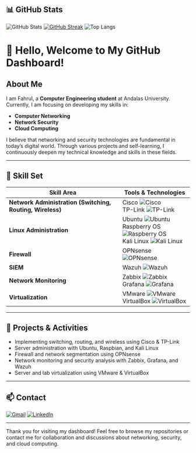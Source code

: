 ## 📊 GitHub Stats

![GitHub Stats](https://github-readme-stats.vercel.app/api?username=fahrulanugrh86&show_icons=true&theme=radical)
[![GitHub Streak](https://streak-stats.demolab.com?user=fahrulanugrh86&theme=radical)](https://git.io/streak-stats)
![Top Langs](https://github-readme-stats.vercel.app/api/top-langs/?username=fahrulanugrh86&layout=compact&theme=radical)

# 👋 Hello, Welcome to My GitHub Dashboard!

## About Me

I am Fahrul, a **Computer Engineering student** at Andalas University. Currently, I am focusing on developing my skills in:

- **Computer Networking**
- **Network Security**
- **Cloud Computing**

I believe that networking and security technologies are fundamental in today’s digital world. Through various projects and self-learning, I continuously deepen my technical knowledge and skills in these fields.

---

## 🔧 Skill Set

| Skill Area                                | Tools & Technologies                                                                                           |
|--------------------------------------------|---------------------------------------------------------------------------------------------------------------|
| **Network Administration (Switching, Routing, Wireless)** | Cisco ![Cisco](https://img.shields.io/badge/-Cisco-1BA0D7?logo=cisco&logoColor=white) <br> TP-Link ![TP-Link](https://img.shields.io/badge/-TP--Link-1ABC9C?logo=tp-link&logoColor=white) |
| **Linux Administration**                   | Ubuntu ![Ubuntu](https://img.shields.io/badge/-Ubuntu-E95420?logo=ubuntu&logoColor=white) <br> Raspberry OS ![Raspberry OS](https://img.shields.io/badge/-Raspberry%20Pi%20OS-D20F2A?logo=raspberry-pi&logoColor=white) <br> Kali Linux ![Kali Linux](https://img.shields.io/badge/-Kali%20Linux-557C94?logo=kali-linux&logoColor=white) |
| **Firewall**                              | OPNsense ![OPNsense](https://img.shields.io/badge/-OPNsense-F58025?logo=opnsense&logoColor=white)             |
| **SIEM**                                  | Wazuh ![Wazuh](https://img.shields.io/badge/-Wazuh-0078D7?logo=wazuh&logoColor=white)                         |
| **Network Monitoring**                     | Zabbix ![Zabbix](https://img.shields.io/badge/-Zabbix-E2001A?logo=zabbix&logoColor=white) <br> Grafana ![Grafana](https://img.shields.io/badge/-Grafana-F46800?logo=grafana&logoColor=white) |
| **Virtualization**                         | VMware ![VMware](https://img.shields.io/badge/-VMware-607078?logo=vmware&logoColor=white) <br> VirtualBox ![VirtualBox](https://img.shields.io/badge/-VirtualBox-183A61?logo=virtualbox&logoColor=white) |

---

## 🚀 Projects & Activities

- Implementing switching, routing, and wireless using Cisco & TP-Link
- Server administration with Ubuntu, Raspbian, and Kali Linux
- Firewall and network segmentation using OPNsense
- Network monitoring and security analysis with Zabbix, Grafana, and Wazuh
- Server and lab virtualization using VMware & VirtualBox

---

## 📫 Contact

[![Gmail](https://img.shields.io/badge/Gmail-D14836?style=for-the-badge&logo=gmail&logoColor=white)](mailto:fahruldwianugrah86@gmail.com)
[![LinkedIn](https://img.shields.io/badge/LinkedIn-0A66C2?style=for-the-badge&logo=linkedin&logoColor=white)](https://linkedin.com/in/fahrulanugrh86)


---

Thank you for visiting my dashboard! Feel free to browse my repositories or contact me for collaboration and discussions about networking, security, and cloud computing.

